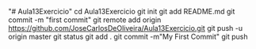 "# Aula13Exercicio" 
cd Aula13Exercicio
git init
git add README.md
git commit -m "first commit"
git remote add origin https://github.com/JoseCarlosDeOliveira/Aula13Exercicio.git
git push -u origin master
git status
git add .
git commit -m"My First Commit"
git push
